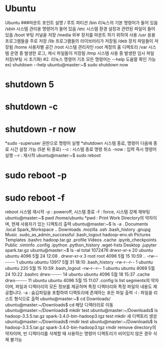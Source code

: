 # Ubuntu
Ubuntu
###마운트 포인트 설명
/ 루트 파티션
/bin 리눅스의 기본 명령어가 들어 있음
/sbin 시스템 관리용 명령어가 들어 있음
/etc 시스템 환경 설정과 관련된 파일이 들어 있음
/boot 부팅 커널을 저장
/media 외부 장치를 마운트 하기 위하여 사용
/usr 응용프로그램들을 주로 저장
/lib 프로그램들의 라이브러리가 저장됨
/deb 장치 파일들이 저장됨
/home 사용자별 공간
/root 시스템 관리자인 root 계정의 홈 디렉토리
/var 시스템 운영 중 발생한 로그, 캐시 파일들이 저장됨
/tmp 시스템 사용 중 발생한 임시 파일 저장(부팅 시 초기화)
#2. 리눅스 명령어 기초
모든 명령어는 --help 도움말 확인 가능 ex) shutdown --help
ubuntu@master:~$ sudo shutdown now
# shutdown 5
# shutdown -c
# shutdown -r now
*sudo
-superuser 권한으로 명령어 실행
*shutdown
시스템 종료, 명령어 다음에 종료 시간 설정 가능 (5분 뒤 종료)
--c : 시스템 종료 명령 취소
-now : 입력 즉시 명령어 실행
--r : 재시작
ubuntu@master:~$ sudo reboot
# sudo reboot -p
# sudo reboot -f
reboot
시스템 재시작
-p : poweroff, 시스템 종료
-f : force, 시스템 강제 재부팅
ubuntu@master:~$ pwd
/home/ubuntu
*pwd : Print Work Directory의 약자이며, 현재 사용자가 있는 디렉토리 출력
ubuntu@master:~$ ls -a
. Documents .local Spark_Workspace
.. Downloads .mozilla .ssh
.bash_history .gnupg Music .sudo_as_admin_successful
.bash_logout hadoop-env.sh Pictures Templates
.bashrc hadoop.tar.gz .profile Videos
.cache .ipynb_checkpoints Public .viminfo
.config .ipython .python_history .wget-hsts
Desktop .jupyter spark.tar.gz
ubuntu@master:~$ ls -al
total 1072476
drwxr-xr-x 20 ubuntu ubuntu 4096 5월 24 12:08 .
drwxr-xr-x 3 root root 4096 5월 15 10:59 ..
-rw------- 1 ubuntu ubuntu 13917 5월 31 18:10 .bash_history
-rw-r--r-- 1 ubuntu ubuntu 220 5월 15 10:59 .bash_logout
-rw-r--r-- 1 ubuntu ubuntu 4069 5월 24 10:22 .bashrc
drwx------ 14 ubuntu ubuntu 4096 5월 18 15:37 .cache
drwx------ 11 ubuntu ubuntu 4096 5월 15 11:07 .config
ls
list segments의 약자이며, 파일과 디렉터리의 모든 정보를 제공하며 특정 디렉터리와 특정 파일의 내용도
제공합니다.
-a : 숨김파일을 포함하여 디렉토리에 존재하는 포든 파일 출력
-l : 파일을 리스트 형식으로 출력
ubuntu@master:~$ cd Downloads/
ubuntu@master:~/Downloads$
cd
해당 디렉터리로 이동
ubuntu@master:~/Downloads$ mkdir test
ubuntu@master:~/Downloads$ ls
hadoop-3.3.5.tar.gz spark-3.4.0-bin-hadoop3.tgz test
mkdir
새 디렉토리 생성
ubuntu@master:~/Downloads$ rmdir test
ubuntu@master:~/Downloads$ ls
hadoop-3.3.5.tar.gz spark-3.4.0-bin-hadoop3.tgz
rmdir
remove directory의 약자이며, 빈 디렉터리를 삭제할 때 사용하는 명령어
디렉토리가 비어있지 않은 경우 삭제 불가능
